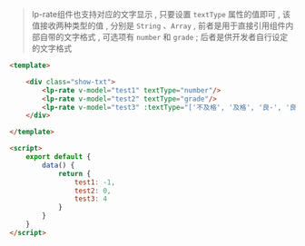 >lp-rate组件也支持对应的文字显示 , 只要设置 `textType` 属性的值即可 , 该值接收两种类型的值 , 分别是 `String` 、`Array` , 前者是用于直接引用组件内部自带的文字格式 , 可选项有 `number` 和 `grade` ; 后者是供开发者自行设定的文字格式

```html
<template>

    <div class="show-txt">
        <lp-rate v-model="test1" textType="number"/>
        <lp-rate v-model="test2" textType="grade"/>
        <lp-rate v-model="test3" :textType="['不及格', '及格', '良-', '良好', '优秀']"/>
    </div>

</template>

<script>
    export default {
        data() {
            return {
                test1: -1,
                test2: 0,
                test3: 4
            }
        }
    }
</script>
```